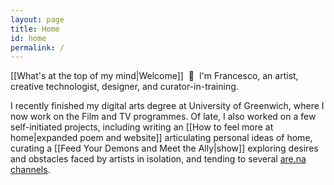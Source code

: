 ```yaml
---
layout: page
title: Home
id: home
permalink: /
---
```

[[What's at the top of my mind|Welcome]]&nbsp;&nbsp;&#128075;&nbsp;&nbsp;I'm Francesco, an artist, creative technologist, designer, and curator-in-training. 

I recently finished my digital arts degree at University of Greenwich, where I now work on the Film and TV programmes. Of late, I also worked on a few self-initiated projects, including writing an [[How to feel more at home|expanded poem and website]] articulating personal ideas of home, curating a [[Feed Your Demons and Meet the Ally|show]] exploring desires and obstacles faced by artists in isolation, and tending to several [are.na channels](https://www.are.na/francesco-imola-2o2ng4qooxm).